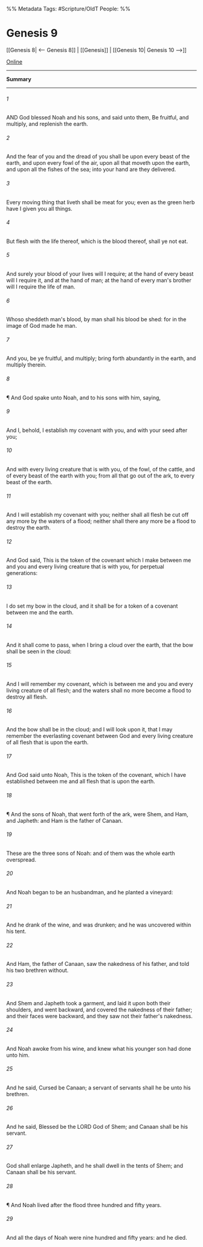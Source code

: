 

%% Metadata
Tags: #Scripture/OldT
People: 
%%
# Genesis 9
[[Genesis 8| <-- Genesis 8]] | [[Genesis]] | [[Genesis 10| Genesis 10 -->]]

[Online](https://churchofjesuschrist.org/study/scriptures/ot/gen/9?lang=eng)

---
__Summary__



---

###### 1
AND God blessed Noah and his sons, and said unto them, Be fruitful, and multiply, and replenish the earth.
###### 2
And the fear of you and the dread of you shall be upon every beast of the earth, and upon every fowl of the air, upon all that moveth upon the earth, and upon all the fishes of the sea; into your hand are they delivered.
###### 3
Every moving thing that liveth shall be meat for you; even as the green herb have I given you all things.
###### 4
But flesh with the life thereof, which is the blood thereof, shall ye not eat.
###### 5
And surely your blood of your lives will I require; at the hand of every beast will I require it, and at the hand of man; at the hand of every man's brother will I require the life of man.
###### 6
Whoso sheddeth man's blood, by man shall his blood be shed: for in the image of God made he man.
###### 7
And you, be ye fruitful, and multiply; bring forth abundantly in the earth, and multiply therein.
###### 8
¶ And God spake unto Noah, and to his sons with him, saying,
###### 9
And I, behold, I establish my covenant with you, and with your seed after you;
###### 10
And with every living creature that is with you, of the fowl, of the cattle, and of every beast of the earth with you; from all that go out of the ark, to every beast of the earth.
###### 11
And I will establish my covenant with you; neither shall all flesh be cut off any more by the waters of a flood; neither shall there any more be a flood to destroy the earth.
###### 12
And God said, This is the token of the covenant which I make between me and you and every living creature that is with you, for perpetual generations:
###### 13
I do set my bow in the cloud, and it shall be for a token of a covenant between me and the earth.
###### 14
And it shall come to pass, when I bring a cloud over the earth, that the bow shall be seen in the cloud:
###### 15
And I will remember my covenant, which is between me and you and every living creature of all flesh; and the waters shall no more become a flood to destroy all flesh.
###### 16
And the bow shall be in the cloud; and I will look upon it, that I may remember the everlasting covenant between God and every living creature of all flesh that is upon the earth.
###### 17
And God said unto Noah, This is the token of the covenant, which I have established between me and all flesh that is upon the earth.
###### 18
¶ And the sons of Noah, that went forth of the ark, were Shem, and Ham, and Japheth: and Ham is the father of Canaan.
###### 19
These are the three sons of Noah: and of them was the whole earth overspread.
###### 20
And Noah began to be an husbandman, and he planted a vineyard:
###### 21
And he drank of the wine, and was drunken; and he was uncovered within his tent.
###### 22
And Ham, the father of Canaan, saw the nakedness of his father, and told his two brethren without.
###### 23
And Shem and Japheth took a garment, and laid it upon both their shoulders, and went backward, and covered the nakedness of their father; and their faces were backward, and they saw not their father's nakedness.
###### 24
And Noah awoke from his wine, and knew what his younger son had done unto him.
###### 25
And he said, Cursed be Canaan; a servant of servants shall he be unto his brethren.
###### 26
And he said, Blessed be the LORD God of Shem; and Canaan shall be his servant.
###### 27
God shall enlarge Japheth, and he shall dwell in the tents of Shem; and Canaan shall be his servant.
###### 28
¶ And Noah lived after the flood three hundred and fifty years.
###### 29
And all the days of Noah were nine hundred and fifty years: and he died.



